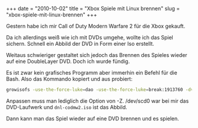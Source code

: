 +++
date = "2010-10-02"
title = "Xbox Spiele mit Linux brennen"
slug = "xbox-spiele-mit-linux-brennen"
+++

Gestern habe ich mir Call of Duty Modern Warfare 2 für die Xbox gekauft.

Da ich allerdings weiß wie ich mit DVDs umgehe, wollte ich das Spiel sichern.
Schnell ein Abbild der DVD in Form einer Iso erstellt.

Weitaus schwieriger gestaltet sich jedoch das Brennen des Spieles wieder auf eine DoubleLayer DVD. Doch ich wurde fündig.

Es ist zwar kein grafisches Programm aber immerhin ein Befehl für die Bash. Also das Kommando kopiert und aus probiert:

```bash
growisofs -use-the-force-luke=dao -use-the-force-luke=break:1913760 -dvd-compat -Z /dev/scd0=CODMW2.iso -speed=2
```

Anpassen muss man lediglich die Option von -Z.
/dev/scd0 war bei mir das DVD-Laufwerk und `dnl-codmw2.iso` ist das Abbild.

Dann kann man das Spiel wieder auf eine DVD brennen und es spielen.
